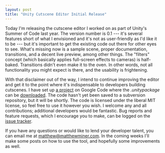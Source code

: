```yaml
---
layout: post
title: "Unity Cutscene Editor Initial Release"
---
```


Today I'm releasing the cutscene editor I worked on as part of Unity's Summer of Code last year. The version number is 0.1 --- it's several features short of what I envisioned and it's not as user-friendly as I'd like it to be --- but it's important to get the existing code out there for other eyes to see. What's missing now is a sample scene, proper documentation, transitions, and a decent live preview, among other things. The "filters" concept (which basically applies full-screen effects to cameras) is half-baked. Transitions didn't even make it to the oven. In other words, not all functionality you might expect is there, and the usability is frightening.

With that disclaimer out of the way, I intend to continue improving the editor and get it to the point where it's indispensable to developers building cutscenes. I have set up [a project](http://code.google.com/p/silverscreen/) on Google Code where the *.unitypackage* can be [downloaded](http://code.google.com/p/silverscreen/downloads/list). The code hasn't yet been saved to a subversion repository, but it will be shortly. The code is licensed under the liberal MIT license, so feel free to use it however you wish. I welcome any and all contributions; additional developers would be fantastic. Bug reports and feature requests, which I encourage you to make, can be logged on the [issue tracker](http://code.google.com/p/silverscreen/issues/list).

If you have any questions or would like to lend your developer talent, you can email me at <matthew@matthewminer.com>. In the coming weeks I'll make some posts on how to use the tool, and hopefully some improvements as well.
